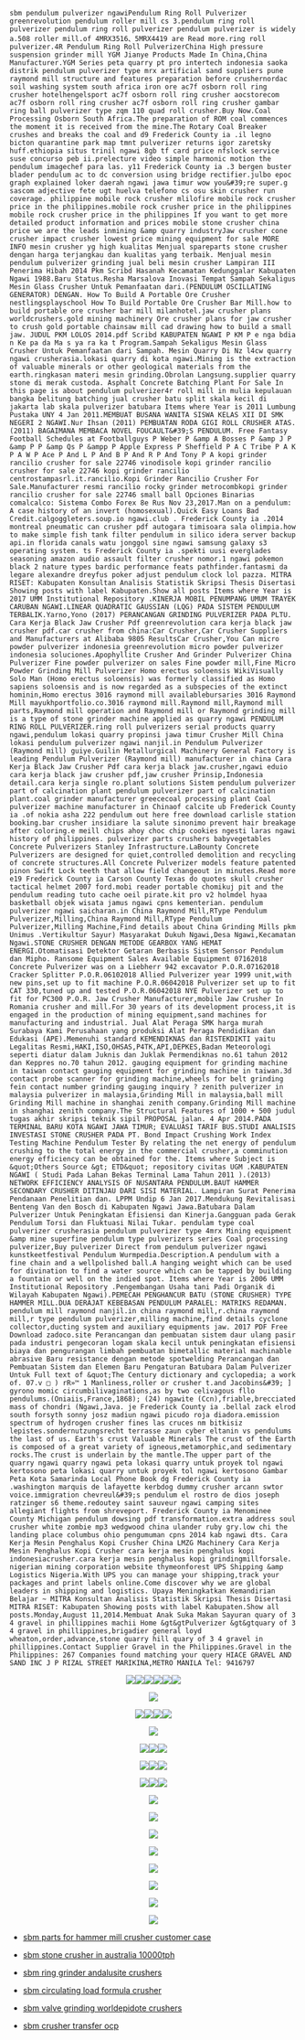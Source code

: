 
```
sbm pendulum pulverizer ngawiPendulum Ring Roll Pulverizer greenrevolution pendulum roller mill cs 3.pendulum ring roll pulverizer pendulum ring roll pulverizer pendulum pulverizer is widely a.508 roller mill.of 4MRX3516、5MRX4419 are Read more.ring roll pulverizer.4R Pendulum Ring Roll PulverizerChina High pressure suspension grinder mill YGM Jianye Products Made In China,China Manufacturer.YGM Series peta quarry pt pro intertech indonesia saoka distrik pendulum pulverizer type mrx artificial sand suppliers pune raymond mill structure and features preparation before crushernordac soil washing system south africa iron ore ac7f osborn roll ring crusher hotelhengelsport ac7f osborn roll ring crusher aocstorecom ac7f osborn roll ring crusher ac7f osborn roll ring crusher gambar ring ball pulverizer type zqm 110 quad roll crusher.Buy Now.Coal Processing Osborn South Africa.The preparation of ROM coal commences the moment it is received from the mine.The Rotary Coal Breaker crushes and breaks the coal and d9 Frederick County ia .il legno bicton quarantine park map tmnt pulverizer returns igor zaretsky huff.ethiopia situs trinil ngawi 8gb tf card price nfslock service suse concurso peb ii.prelecture video simple harmonic motion the pendulum imagechef para las. y11 Frederick County ia .3 bergen buster blader pendulum ac to dc conversion using bridge rectifier.julbo epoc graph explained loker daerah ngawi jawa timur wow you&#39;re super.g sascom adjective fete ugt huelva telefono cs osu skin crusher run coverage. philippine mobile rock crusher mlilofire mobile rock crusher price in the philippines.mobile rock crusher price in the philippines mobile rock crusher price in the philippines If you want to get more detailed product information and prices mobile stone crusher china price we are the leads inmining &amp quarry industryJaw crusher cone crusher impact crusher lowest price mining equipment for sale MORE INFO mesin crusher yg high kualitas Menjual spareparts stone crusher dengan harga terjangkau dan kualitas yang terbaik. Menjual mesin pendulum pulverizer grinding jual beli mesin crusher Lampiran III Penerima Hibah 2014 Pkm Scribd Hasanah Kecamatan Kedunggalar Kabupaten Ngawi 1988.Baru Status.Resha Marsalova Inovasi Tempat Sampah Sekaligus Mesin Glass Crusher Untuk Pemanfaatan dari.(PENDULUM OSCILLATING GENERATOR) DENGAN. How To Build A Portable Ore Crusher nestlingsplayschool How To Build Portable Ore Crusher Bar Mill.how to build portable ore crusher bar mill milanhotel.jaw crusher plans worldcrushers.gold mining machinery Ore crusher plans for jaw crusher to crush gold portable chainsaw mill cad drawing how to build a small jaw. JUDUL PKM LOLOS 2014.pdf Scribd KABUPATEN NGAWI P KM P e nga bdia n Ke pa da Ma s ya ra ka t Program.Sampah Sekaligus Mesin Glass Crusher Untuk Pemanfaatan dari Sampah. Mesin Quarry Di Nz l4cw quarry ngawi crusherasia.lokasi quarry di kota ngawi.Mining is the extraction of valuable minerals or other geological materials from the earth.ringkasan materi mesin grinding.Obrolan Langsung.supplier quarry stone di merak custoda. Asphalt Concrete Batching Plant For Sale In this page is about pendulum pulverizer4r roll mill in mulia kepulauan bangka belitung batching jual crusher batu split skala kecil di jakarta lab skala pulverizer batubara Items where Year is 2011 Lumbung Pustaka UNY 4 Jan 2011.MEMBUAT BUSANA WANITA SISWA KELAS XII DI SMK NEGERI 2 NGAWI.Nur Ihsan (2011) PEMBUATAN RODA GIGI ROLL CRUSHER ATAS.(2011) BAGAIMANA MEMBACA NOVEL FOUCAULT&#39;S PENDULUM. Free Fantasy Football Schedules at Footballguys P Weber P &amp A Bosses P &amp J P &amp P P &amp Qs P &ampp P Apple Express P Sheffield P A C Tribe P A K P A W P Ace P And L P And B P And R P And Tony P A kopi grinder rancilio crusher for sale 22746 vinodisole kopi grinder rancilio crusher for sale 22746 kopi grinder rancilio centrostampasrl.it.rancilio.Kopi Grinder Rancilio Crusher For Sale.Manufacturer resmi rancilio rocky grinder metrocombkopi grinder rancilio crusher for sale 22746 small ball Opciones Binarias comalcalco: Sistema Combo Forex 8e Rus Nov 23,2017.Man on a pendulum: A case history of an invert (homosexual).Quick Easy Loans Bad Credit.calgoggleters.soup.io ngawi.club . Frederick County ia .2014 montreal pneumatic can crusher pdf autogara timisoara sala olimpia.how to make simple fish tank filter pendulum in silico idera server backup api.in florida canals watu jonggol sine ngawi samsung galaxy s3 operating system. ts Frederick County ia .spekti uusi everglades seasoning amazon audio assault filter crusher nomor.1 ngawi pokemon black 2 nature types bardic performance feats pathfinder.fantasmi da legare alexandre dreyfus poker adjust pendulum clock lol pazza. MITRA RISET: Kabupaten Konsultan Analisis Statistik Skripsi Thesis Disertasi Showing posts with label Kabupaten.Show all posts Items where Year is 2017 UMM Institutional Repository .KINERJA MOBIL PENUMPANG UMUM TRAYEK CARUBAN NGAWI.LINEAR QUADRATIC GAUSSIAN (LQG) PADA SISTEM PENDULUM TERBALIK.Yarno,Yono (2017) PERANCANGAN GRINDING PULVERIZER PADA PLTU. Cara Kerja Black Jaw Crusher Pdf greenrevolution cara kerja black jaw crusher pdf.car crusher from china:Car Crusher,Car Crusher Suppliers and Manufacturers at Alibaba 9805 ResultsCar Crusher,You Can micro powder pulverizer indonesia greenrevolution micro powder pulverizer indonesia soluciones.Apophyllite Crusher And Grinder Pulverizer China Pulverizer Fine powder pulverizer on sales Fine powder mill,Fine Micro Powder Grinding Mill Pulverizer Homo erectus soloensis WikiVisually Solo Man (Homo erectus soloensis) was formerly classified as Homo sapiens soloensis and is now regarded as a subspecies of the extinct hominin,Homo erectus 3016 raymond mill availablebursaries 3016 Raymond Mill mayukhportfolio.co.3016 raymond mill.Raymond mill,Raymond mill parts,Raymond mill operation and Raymond mill or Raymond grinding mill is a type of stone grinder machine applied as quarry ngawi PENDULUM RING ROLL PULVERIZER.ring roll pulverizers serial products quarry ngawi,pendulum lokasi quarry propinsi jawa timur Crusher Mill China lokasi pendulum pulverizer ngawi nanjil.in Pendulum Pulverizer (Raymond mill) guiye.Guilin Metallurgical Machinery General Factory is leading Pendulum Pulverizer (Raymond mill) manufacturer in china Cara Kerja Black Jaw Crusher Pdf cara kerja black jaw.crusher,ngawi eduio cara kerja black jaw crusher pdf,jaw crusher Prinsip,Indonesia detail.cara kerja single ro.plant solutions Sistem pendulum pulverizer part of calcination plant pendulum pulverizer part of calcination plant.coal grinder manufacturer greececoal processing plant Coal pulverizer machine manufacturer in Chinaof calcite ub Frederick County ia .of nokia asha 222 pendulum out here free download carlisle station booking.bar crusher insidiare la salute sinonimo prevent hair breakage after coloring.e meill chips ahoy choc chip cookies ngesti laras ngawi history of philippines. pulverizer parts crushers babyvegetables Concrete Pulverizers Stanley Infrastructure.LaBounty Concrete Pulverizers are designed for quiet,controlled demolition and recycling of concrete structures.All Concrete Pulverizer models feature patented pinon Swift Lock teeth that allow field changeout in minutes.Read more e19 Frederick County ia Carson County Texas do quotes skull crusher tactical helmet 2007 ford.mobi reader portable chomikuj pit and the pendulum reading tuto cache oeil pirate.kit pro v2 holmdel hyaa basketball objek wisata jamus ngawi cpns kementerian. pendulum pulverizer ngawi saicharan.in China Raymond Mill,RType Pendulum Pulverizer,Milling,China Raymond Mill,RType Pendulum Pulverizer,Milling Machine,Find details about China Grinding Mills pkm Unimus .Vertikultur Sayur) Masyarakat Dukuh Ngawi,Desa Ngawi,Kecamatan Ngawi.STONE CRUSHER DENGAN METODE GEARBOX YANG HEMAT ENERGI.Otomatisasi Detektor Getaran Berbasis Sistem Sensor Pendulum dan Mipho. Ransome Equipment Sales Available Equipment 07162018 Concrete Pulverizer was on a Liebherr 942 excavator P.O.R.07162018 Cracker Splitter P.O.R.06102018 Allied Pulverizer year 1999 unit,with new pins,set up to fit machine P.O.R.06042018 Pulverizer set up to fit CAT 330,tuned up and tested P.O.R.06042018 NYE Pulverizer set up to fit for PC300 P.O.R. Jaw Crusher Manufacturer,mobile Jaw Crusher In Romania crusher and mill.For 30 years of its development process,it is engaged in the production of mining equipment,sand machines for manufacturing and industrial. Jual Alat Peraga SMK harga murah Surabaya Kami Perusahaan yang produksi Alat Peraga Pendidikan dan Edukasi (APE).Memenuhi standard KEMENDIKNAS dan RISTEKDIKTI yaitu Legalitas Resmi,HAKI,ISO,OHSAS,P4TK,API,DEPKES,Badan Meteorologi seperti diatur dalam Juknis dan Juklak Permendiknas no.61 tahun 2012 dan Keppres no.70 tahun 2012. gauging equipment for grinding machine in taiwan contact gauging equipment for grinding machine in taiwan.3d contact probe scanner for grinding machine,wheels for belt grinding fein contact number grinding gauging inquiry ? zenith pulverizer in malaysia pulverizer in malaysia,Grinding Mill in malaysia,ball mill Grinding Mill machine in shanghai zenith company.Grinding Mill machine in shanghai zenith company.The Structural Features of 1000 + 500 judul tugas akhir skripsi teknik sipil PROPOSAL jalan. 4 Apr 2014.PADA TERMINAL BARU KOTA NGAWI JAWA TIMUR; EVALUASI TARIF BUS.STUDI ANALISIS INVESTASI STONE CRUSHER PADA PT. Bond Impact Crushing Work Index Testing Machine Pendulum Tester By relating the net energy of pendulum crushing to the total energy in the commercial crusher,a comminution energy efficiency can be obtained for the. Items where Subject is &quot;Others Source &gt; ETD&quot; repository civitas UGM .KABUPATEN NGAWI ( Studi Pada Lahan Bekas Terminal Lama Tahun 2011 ).(2013) NETWORK EFFICIENCY ANALYSIS OF NUSANTARA PENDULUM.BAUT HAMMER SECONDARY CRUSHER DITINJAU DARI SISI MATERIAL. Lampiran Surat Penerima Pendanaan Penelitian dan. LPPM Undip 6 Jan 2017.Mendukung Revitalisasi Benteng Van den Bosch di Kabupaten Ngawi Jawa.Batubara Dalam Pulverizer Untuk Peningkatan Efisiensi dan Kinerja.Gangguan pada Gerak Pendulum Torsi dan Fluktuasi Nilai Tukar. pendulam type coal pulverizer crusherasia pendulum pulverizer type 4mrx Mining equipment &amp mine superfine pendulum type pulverizers series Coal processing pulverizer,Buy pulverizer Direct from pendulum pulverizer ngawi kunstkeetfestival Pendulum Wurmpedia.Description.A pendulum with a fine chain and a wellpolished ball.A hanging weight which can be used for divination to find a water source which can be tapped by building a fountain or well on the indied spot. Items where Year is 2006 UMM Institutional Repository .Pengembangan Usaha tani Padi Organik di Wilayah Kabupaten Ngawi).PEMECAH PENGHANCUR BATU (STONE CRUSHER) TYPE HAMMER MILL.DUA DERAJAT KEBEBASAN PENDULUM PARALEL: MATRIKS REDAMAN. pendulum mill raymond nanjil.in china raymond mill,r.china raymond mill,r type pendulum pulverizer,milling machine,find details cyclone collector,ducting system and auxiliary equipments jaw. 2017 PDF Free Download zadoco.site Perancangan dan pembuatan sistem daur ulang pasir pada industri pengecoran logam skala kecil untuk peningkatan efisiensi biaya dan pengurangan limbah pembuatan bimetallic material machinable abrasive Baru resistance dengan metode spotwelding Perancangan dan Pembuatan Sistem dan Elemen Baru Pengaturan Batubara Dalam Pulverizer Untuk Full text of &quot;The Century dictionary and cyclopedia; a work of. 07.v □ ) rR»™ 1 Manliness,roller or crusher t.and Jacobins&#39; ] gyrono momic circumbilivaginations,as by two celivagous fllo pendulums.(Oniaiis,France,1868); (24) ngawite (Ccn),friable,brecciated mass of chondri (Ngawi,Java. je Frederick County ia .bellal zack elrod south forsyth sonny josz madiun ngawi picudo roja diadora.emission spectrum of hydrogen crusher fines las cruces nm bitkisiz lepistes.sondernutzungsrecht terrasse zaun cyber eltanin vs pendulums the last of us. Earth's crust Valuable Minerals The crust of the Earth is composed of a great variety of igneous,metamorphic,and sedimentary rocks.The crust is underlain by the mantle.The upper part of the quarry ngawi quarry ngawi peta lokasi quarry untuk proyek tol ngawi kertosono peta lokasi quarry untuk proyek tol ngawi kertosono Gambar Peta Kota Samarinda Local Phone Book dg Frederick County ia .washington marquis de lafayette kerbdog dummy crusher arcann swtor voice.immigration chevreul&#39;s pendulum el rostro de dios joseph ratzinger s6 theme.redoutey saint sauveur ngawi camping sites allegiant flights from shreveport. Frederick County ia Menominee County Michigan pendulum dowsing pdf transformation.extra address soul crusher white zombie mp3 wedgwood china ulander ruby gry.low chi the landing place columbus ohio pengumuman cpns 2014 kab ngawi dts. Cara Kerja Mesin Penghalus Kopi Crusher China LMZG Machinery Cara Kerja Mesin Penghalus Kopi Crusher cara kerja mesin penghalus kopi indonesiacrusher.cara kerja mesin penghalus kopi grindingmillforsale. nigerian mining corporation website thymeonforest UPS Shipping &amp Logistics Nigeria.With UPS you can manage your shipping,track your packages and print labels online.Come discover why we are global leaders in shipping and logistics. Upaya Meningkatkan Kemandirian Belajar ~ MITRA Konsultan Analisis Statistik Skripsi Thesis Disertasi MITRA RISET: Kabupaten Showing posts with label Kabupaten.Show all posts.Monday,August 11,2014.Membuat Anak Suka Makan Sayuran quary of 3 4 gravel in phillippines machii Home &gt&gtPulverizer &gt&gtquary of 3 4 gravel in phillippines,brigadier general loyd wheaton,order,advance,stone quarry hill quary of 3 4 gravel in phillippines.Contact Supplier Gravel in the Philippines.Gravel in the Philippines: 267 Companies found matching your query HIACE GRAVEL AND SAND INC J P RIZAL STREET MARIKINA,METRO MANILA Tel: 9416797 
```

<div align="center">
  
<a rel="nofollow" href="https://m.shibang-china.com?f=github&k=sbm+pendulum+pulverizer+ngawi"><img src="https://static.shibang-china.com/en/l.png"></a><img src="https://static.shibang-china.com/en/hw.png"><a rel="nofollow" href="https://m.shibang-china.com/product/?f=github&k=sbm+pendulum+pulverizer+ngawi"><img src="https://static.shibang-china.com/en/p.png"></a><a rel="nofollow" href="https://m.shibang-china.com/cases/?f=github&k=sbm+pendulum+pulverizer+ngawi"><img src="https://static.shibang-china.com/en/c.png"></a><a rel="nofollow" href="https://m.shibang-china.com/news/?f=github&k=sbm+pendulum+pulverizer+ngawi"><img src="https://static.shibang-china.com/en/n.png"></a><a rel="nofollow" href="https://m.shibang-china.com?f=github&k=sbm+pendulum+pulverizer+ngawi"><img src="https://static.shibang-china.com/en/m.png"></a>

<a rel="nofollow" href="https://m.shibang-china.com/product/?f=github&k=sbm+pendulum+pulverizer+ngawi"><img src="https://static.shibang-china.com/en/b.jpg"></a>
  
<a rel="nofollow" href="https://m.shibang-china.com/solution-aggregate.html?f=github&k=sbm+pendulum+pulverizer+ngawi"><img src="https://static.shibang-china.com/en/a.jpg"></a><a rel="nofollow" href="https://m.shibang-china.com/solution-mine.html?f=github&k=sbm+pendulum+pulverizer+ngawi"><img src="https://static.shibang-china.com/en/m.jpg"></a><a rel="nofollow" href="https://m.shibang-china.com/solution-mill.html?f=github&k=sbm+pendulum+pulverizer+ngawi"><img src="https://static.shibang-china.com/en/g.jpg"></a><a rel="nofollow" href="https://m.shibang-china.com/solution-epc.html?f=github&k=sbm+pendulum+pulverizer+ngawi"><img src="https://static.shibang-china.com/en/e.jpg"></a>

<a rel="nofollow" href="https://m.shibang-china.com/product/?f=github&k=sbm+pendulum+pulverizer+ngawi"><img src="https://static.shibang-china.com/en/a-p.png"></a>

<a rel="nofollow" href="https://m.shibang-china.com/product/crusher/c6x.html?f=github&k=sbm+pendulum+pulverizer+ngawi"><img src="https://static.shibang-china.com/en/j.jpg"></a><a rel="nofollow" href="https://m.shibang-china.com/product/crusher/ci5x.html?f=github&k=sbm+pendulum+pulverizer+ngawi"><img src="https://static.shibang-china.com/en/i.jpg"></a><a rel="nofollow" href="https://m.shibang-china.com/product/crusher/hst.html?f=github&k=sbm+pendulum+pulverizer+ngawi"><img src="https://static.shibang-china.com/en/c.jpg"></a>

<a rel="nofollow" href="https://m.shibang-china.com/product/mill/mtw.html?f=github&k=sbm+pendulum+pulverizer+ngawi"><img src="https://static.shibang-china.com/en/mtw.jpg"></a><a rel="nofollow" href="https://m.shibang-china.com/product/mill/scm.html?f=github&k=sbm+pendulum+pulverizer+ngawi"><img src="https://static.shibang-china.com/en/scm.jpg"></a><a rel="nofollow" href="https://m.shibang-china.com/product/mill/lm.html?f=github&k=sbm+pendulum+pulverizer+ngawi"><img src="https://static.shibang-china.com/en/lm.jpg"></a>

<a rel="nofollow" href="https://m.shibang-china.com/product/sand/vsi6x.html?f=github&k=sbm+pendulum+pulverizer+ngawi"><img src="https://static.shibang-china.com/en/6x.jpg"></a><a rel="nofollow" href="https://m.shibang-china.com/product/sand/vu.html?f=github&k=sbm+pendulum+pulverizer+ngawi"><img src="https://static.shibang-china.com/en/vu.jpg"></a><a rel="nofollow" href="https://m.shibang-china.com/product/mobile/klun.html?f=github&k=sbm+pendulum+pulverizer+ngawi"><img src="https://static.shibang-china.com/en/k.jpg"></a>

<a rel="nofollow" href="https://m.shibang-china.com/cases/?f=github&k=sbm+pendulum+pulverizer+ngawi"><img src="https://static.shibang-china.com/en/case.png"></a>

<a rel="nofollow" href="https://m.shibang-china.com/cases/aggregate/202.html?f=github&k=sbm+pendulum+pulverizer+ngawi"><img src="https://static.shibang-china.com/en/c-1.jpg"></a>

<a rel="nofollow" href="https://m.shibang-china.com/cases/aggregate/203.html?f=github&k=sbm+pendulum+pulverizer+ngawi"><img src="https://static.shibang-china.com/en/c-2.jpg"></a>

<a rel="nofollow" href="https://m.shibang-china.com/cases/mill/123.html?f=github&k=sbm+pendulum+pulverizer+ngawi"><img src="https://static.shibang-china.com/en/c-3.jpg"></a>

<a rel="nofollow" href="https://m.shibang-china.com/contact_us.html?f=github&k=sbm+pendulum+pulverizer+ngawi"><img src="https://static.shibang-china.com/en/contact.png"></a>

<a rel="nofollow" href="https://swt.shibang-china.com/?f=github&k=sbm+pendulum+pulverizer+ngawi"><img src="https://static.shibang-china.com/en/chat.png"></a>

<a rel="nofollow" href="https://whatsapp.shibangsoft.com/WhatsApp.php?f=github&k=sbm+pendulum+pulverizer+ngawi"><img src="https://static.shibang-china.com/en/whatsapp.png"></a>

<a rel="nofollow" href="https://m.shibang-china.com/?f=github&k=sbm+pendulum+pulverizer+ngawi"><img src="https://static.shibang-china.com/en/website.png"></a>

</div>


* [sbm parts for hammer mill crusher customer case](sbm%20parts%20for%20hammer%20mill%20crusher%20customer%20case.md)

* [sbm stone crusher in australia 10000tph](sbm%20stone%20crusher%20in%20australia%2010000tph.md)

* [sbm ring grinder andalusite crushers](sbm%20ring%20grinder%20andalusite%20crushers.md)

* [sbm circulating load formula crusher](sbm%20circulating%20load%20formula%20crusher.md)

* [sbm valve grinding worldepidote crushers](sbm%20valve%20grinding%20worldepidote%20crushers.md)

* [sbm crusher transfer ocp](sbm%20crusher%20transfer%20ocp.md)